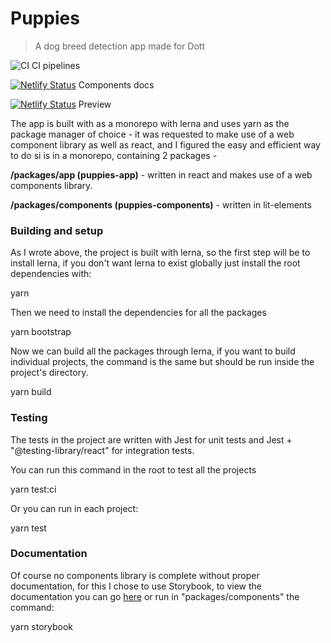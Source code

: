 # Puppies

> A dog breed detection app made for Dott

![CI](https://github.com/liron-navon/puppies/actions/workflows/tests.yml/badge.svg) CI pipelines

[![Netlify Status](https://api.netlify.com/api/v1/badges/82f63a09-de0e-4741-aa72-bd223ed10c1c/deploy-status)](https://app.netlify.com/sites/puppies-components-documentation/deploys) Components docs

[![Netlify Status](https://api.netlify.com/api/v1/badges/0bec6d93-60c8-4fa9-9f32-1f59cd87056d/deploy-status)](https://app.netlify.com/sites/puppies-app/deploys) Preview

The app is built with as a monorepo with lerna and uses yarn as the package manager of choice - it was requested to make use of a web component library as well as react, and I figured the easy and efficient way to do si is in a monorepo, containing 2 packages -

**/packages/app (puppies-app)** - written in react and makes use of a web components library.

**/packages/components (puppies-components)** - written in lit-elements

### Building and setup

As I wrote above, the project is built with lerna, so the first step will be to install lerna, if you don't want lerna to exist globally just install the root dependencies with:

yarn

Then we need to install the dependencies for all the packages

yarn bootstrap

Now we can build all the packages through lerna, if you want to build individual projects, the command is the same but should be run inside the project's directory.

yarn build

### Testing

The tests in the project are written with Jest for unit tests and Jest + "@testing-library/react" for integration tests.

You can run this command in the root to test all the projects

yarn test:ci

Or you can run in each project:

yarn test

### Documentation

Of course no components library is complete without proper documentation, for this I chose to use Storybook, to view the documentation you can go [here](https://app.netlify.com/sites/puppies-components-documentation/deploys)  or run in "packages/components" the command:
  

yarn storybook
